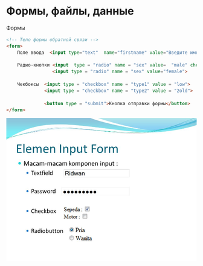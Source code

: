 # Формы, файлы, данные

Формы

```html
<!-- Тело формы обратной связи -->
<form>
    Поле ввода  <input type="text"  name="firstname" value="Введите имя">

    Радио-кнопки <input  type = "radio" name = "sex" value=  "male" checked>
                 <input type = "radio" name = "sex" value="female">

    Чекбоксы  <input type = "checkbox" name = "type1" value = "low">
              <input type = "checkbox" name = "type2" value = "2old">
    
              <button type = "submit">Кнопка отправки формы</button>
</form>
```

![Alt for Imsage](../html/images/form.jpg)
